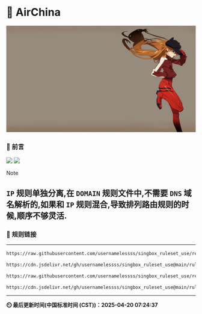 
# 🧸 AirChina
![](https://raw.githubusercontent.com/usernamelessss/picture-bed/main/images/202504042256831.jpg)
### 📣 前言
![](https://shields.io/badge/-移除重复规则-ff69b4) ![](https://shields.io/badge/-IP&nbsp;规则单独存放不与&nbsp;DOMAIN&nbsp;等混合-green)
> [!NOTE]
**`IP` 规则单独分离,在 `DOMAIN` 规则文件中,不需要 `DNS` 域名解析的,如果和 `IP` 规则混合,导致排列路由规则的时候,顺序不够灵活.**
---

###  🔗 规则链接
---

```url
https://raw.githubusercontent.com/usernamelessss/singbox_ruleset_use/refs/heads/main/rule/AirChina/AirChina_No_IP.json
```

```url
https://cdn.jsdelivr.net/gh/usernamelessss/singbox_ruleset_use@main/rule/AirChina/AirChina_No_IP.json
```

```url
https://raw.githubusercontent.com/usernamelessss/singbox_ruleset_use/refs/heads/main/rule/AirChina/AirChina_No_IP.srs
```

```url
https://cdn.jsdelivr.net/gh/usernamelessss/singbox_ruleset_use@main/rule/AirChina/AirChina_No_IP.srs
```

---
**⏲️ 最后更新时间(中国标准时间 (CST))：2025-04-20 07:24:37**